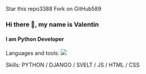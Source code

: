 Star this repo3388
Fork on GitHub589
### Hi there 👋, my name is Valentin
#### I am Python Developer

Languages and tools:
<img src="https://cdn.jsdelivr.net/gh/devicons/devicon/icons/html5/html5-original.svg" />

Skills: PYTHON / DJANGO / SVELT / JS / HTML / CSS
